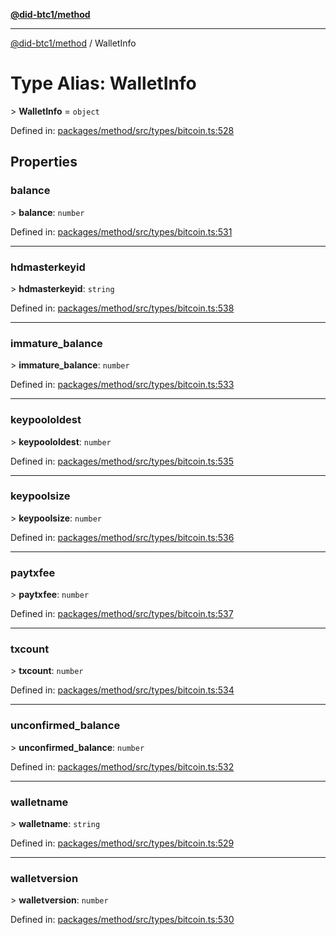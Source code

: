 [**@did-btc1/method**](../README.md)

***

[@did-btc1/method](../globals.md) / WalletInfo

# Type Alias: WalletInfo

&gt; **WalletInfo** = `object`

Defined in: [packages/method/src/types/bitcoin.ts:528](https://github.com/dcdpr/did-btc1-js/blob/4ab6f9915d95beed9bc633644c9db1539395f512/packages/method/src/types/bitcoin.ts#L528)

## Properties

### balance

&gt; **balance**: `number`

Defined in: [packages/method/src/types/bitcoin.ts:531](https://github.com/dcdpr/did-btc1-js/blob/4ab6f9915d95beed9bc633644c9db1539395f512/packages/method/src/types/bitcoin.ts#L531)

***

### hdmasterkeyid

&gt; **hdmasterkeyid**: `string`

Defined in: [packages/method/src/types/bitcoin.ts:538](https://github.com/dcdpr/did-btc1-js/blob/4ab6f9915d95beed9bc633644c9db1539395f512/packages/method/src/types/bitcoin.ts#L538)

***

### immature\_balance

&gt; **immature\_balance**: `number`

Defined in: [packages/method/src/types/bitcoin.ts:533](https://github.com/dcdpr/did-btc1-js/blob/4ab6f9915d95beed9bc633644c9db1539395f512/packages/method/src/types/bitcoin.ts#L533)

***

### keypoololdest

&gt; **keypoololdest**: `number`

Defined in: [packages/method/src/types/bitcoin.ts:535](https://github.com/dcdpr/did-btc1-js/blob/4ab6f9915d95beed9bc633644c9db1539395f512/packages/method/src/types/bitcoin.ts#L535)

***

### keypoolsize

&gt; **keypoolsize**: `number`

Defined in: [packages/method/src/types/bitcoin.ts:536](https://github.com/dcdpr/did-btc1-js/blob/4ab6f9915d95beed9bc633644c9db1539395f512/packages/method/src/types/bitcoin.ts#L536)

***

### paytxfee

&gt; **paytxfee**: `number`

Defined in: [packages/method/src/types/bitcoin.ts:537](https://github.com/dcdpr/did-btc1-js/blob/4ab6f9915d95beed9bc633644c9db1539395f512/packages/method/src/types/bitcoin.ts#L537)

***

### txcount

&gt; **txcount**: `number`

Defined in: [packages/method/src/types/bitcoin.ts:534](https://github.com/dcdpr/did-btc1-js/blob/4ab6f9915d95beed9bc633644c9db1539395f512/packages/method/src/types/bitcoin.ts#L534)

***

### unconfirmed\_balance

&gt; **unconfirmed\_balance**: `number`

Defined in: [packages/method/src/types/bitcoin.ts:532](https://github.com/dcdpr/did-btc1-js/blob/4ab6f9915d95beed9bc633644c9db1539395f512/packages/method/src/types/bitcoin.ts#L532)

***

### walletname

&gt; **walletname**: `string`

Defined in: [packages/method/src/types/bitcoin.ts:529](https://github.com/dcdpr/did-btc1-js/blob/4ab6f9915d95beed9bc633644c9db1539395f512/packages/method/src/types/bitcoin.ts#L529)

***

### walletversion

&gt; **walletversion**: `number`

Defined in: [packages/method/src/types/bitcoin.ts:530](https://github.com/dcdpr/did-btc1-js/blob/4ab6f9915d95beed9bc633644c9db1539395f512/packages/method/src/types/bitcoin.ts#L530)
